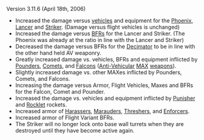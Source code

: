 Version 3.11.6 (April 18th, 2006)

- Increased the damage versus [vehicles](../vehicles/Vehicle.md) and equipment
  for the [Phoenix](../weapons/Phoenix.md), [Lancer](../weapons/Lancer.md) and
  [Striker](../weapons/Striker.md). (Damage versus flight vehicles is unchanged)
- Increased the damage versus [BFRs](../vehicles/BattleFrame_Robotics.md) for
  the Lancer and Striker. (The Phoenix was already at the ratio in line with the
  Lancer and Striker)
- Decreased the damage versus BFRs for the [Decimator](../weapons/Decimator.md)
  to be in line with the other hand held AV weaponry.
- Greatly increased damage vs. vehicles, BFRs and equipment inflicted by
  [Pounders](../items/Pounder.md), [Comets](../items/Comet.md), and
  [Falcons](../items/Falcon.md)
  ([Anti-Vehicular](../certifications/Anti-Vehicular.md)
  [MAX](../items/Mechanized_Assault_Exo-Suit.md)
  [weapons](../weapons/Weapon.md)).
- Slightly increased damage vs. other MAXes inflicted by Pounders, Comets, and
  Falcons.
- Increasing the damage versus Armor, Flight Vehicles, Maxes and BFRs for the
  Falcon, Comet and Pounder.
- Increased the damage vs. vehicles and equipment inflicted by
  [Punisher](../weapons/Punisher.md) and [Rocklet](../weapons/Rocklet_Rifle.md)
  rockets.
- Increased armor of [Harassers](../vehicles/Harasser.md),
  [Marauders](../vehicles/Marauder.md), [Threshers](../vehicles/Thresher.md),
  and [Enforcers](../vehicles/Enforcer.md).
- Increased armor of Flight Variant BFRs.
- The Striker will no longer lock onto base wall turrets when they are destroyed
  until they have become active again.

<!--[Category:Patches](../Category:Patches.md)-->
